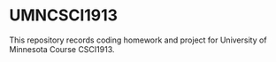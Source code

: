 # UMNCSCI1913
This repository records coding homework and project for University of Minnesota Course CSCI1913. 
